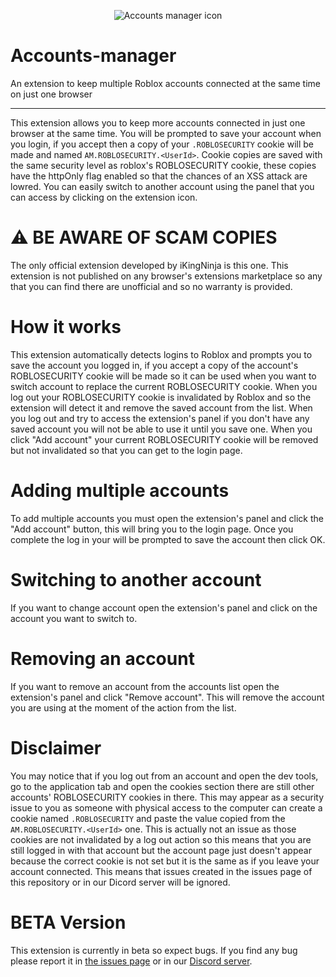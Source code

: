 <div align="center">

  ![Accounts manager icon](https://user-images.githubusercontent.com/83887130/167175812-6ec74e51-7c72-4a87-a581-04164ee8339a.png)
  
</div>

# Accounts-manager
An extension to keep multiple Roblox accounts connected at the same time on just one browser

<hr>

This extension allows you to keep more accounts connected in just one browser at the same time. You will be prompted to save your account when you login, if you accept then a copy of your `.ROBLOSECURITY` cookie will be made and named `AM.ROBLOSECURITY.<UserId>`. Cookie copies are saved with the same security level as roblox's ROBLOSECURITY cookie, these copies have the httpOnly flag enabled so that the chances of an XSS attack are lowred.
You can easily switch to another account using the panel that you can access by clicking on the extension icon.

# ⚠ BE AWARE OF SCAM COPIES

The only official extension developed by iKingNinja is this one. This extension is not published on any browser's extensions marketplace so any that you can find there are unofficial and so no warranty is provided.

# How it works

This extension automatically detects logins to Roblox and prompts you to save the account you logged in, if you accept a copy of the account's ROBLOSECURITY cookie will be made so it can be used when you want to switch account to replace the current ROBLOSECURITY cookie.
When you log out your ROBLOSECURITY cookie is invalidated by Roblox and so the extension will detect it and remove the saved account from the list. When you log out and try to access the extension's panel if you don't have any saved account you will not be able to use it until you save one.
When you click "Add account" your current ROBLOSECURITY cookie will be removed but not invalidated so that you can get to the login page.

# Adding multiple accounts

To add multiple accounts you must open the extension's panel and click the "Add account" button, this will bring you to the login page. Once you complete the log in your will be prompted to save the account then click OK.

# Switching to another account

If you want to change account open the extension's panel and click on the account you want to switch to.

# Removing an account

If you want to remove an account from the accounts list open the extension's panel and click "Remove account". This will remove the account you are using at the moment of the action from the list.

# Disclaimer

You may notice that if you log out from an account and open the dev tools, go to the application tab and open the cookies section there are still other accounts' ROBLOSECURITY cookies in there. This may appear as a security issue to you as someone with physical access to the computer can create a cookie named `.ROBLOSECURITY` and paste the value copied from the `AM.ROBLOSECURITY.<UserId>` one. This is actually not an issue as those cookies are not invalidated by a log out action so this means that you  are still logged in with that account but the account page just doesn't appear because the correct cookie is not set but it is the same as if you leave your account connected.
This means that issues created in the issues page of this repository or in our Dicord server will be ignored.

# BETA Version

This extension is currently in beta so expect bugs. If you find any bug please report it in [the issues page](https://github.com/iKingNinja/Accounts-manager/issues) or in our [Discord server](https://discord.gg/v2Y83Numgf).
